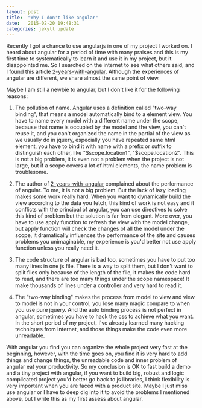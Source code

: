```yaml
---
layout: post
title:  "Why I don't like angular"
date:   2015-02-20 19:48:31
categories: jekyll update
---
```

Recently I got a chance to use angularjs in one of my project I worked on. I heard about angular for a period of time
with many praises and this is my first time to systematically to learn it and use it in my project, but it disappointed
me. So I searched on the internet to see what others said, and I found this article [2-years-with-angular]. Although the
experiences of angular are different, we share almost the same point of view.

Maybe I am still a newbie to angular, but I don't like it for the following reasons:

1) The pollution of name. Angular uses a definition called "two-way binding", that means a model automatically bind to
 a element view. You have to name every model with a different name under the scope, because that name is occupied by
the model and the view, you can't reuse it, and you can't organized the name in the partial of the view as we usually do
in jquery, especially you have repeated same html element, you have to bind it with name with a prefix or suffix to
distinguish each other, like "$scope.location1", "$scope.location2". This is not a big problem, it is even not a problem
when the project is not large, but if a scope covers a lot of html elements, the name problem is troublesome.

2) The author of [2-years-with-angular] complained about the performance of angular. To me, it is not a big problem. But
the lack of lazy loading makes some work really hard. When you want to dynamically build the view according to the data
you fetch, this kind of work is not easy and it conflicts with the principal of angular, you can use directives to solve
this kind of problem but the solution is far from elegant. More over, you have to use apply function to refresh the view
with the model change, but apply function will check the changes of all the model under the scope, it dramatically influences
the performance of the site and causes problems you unimaginable, my experience is you'd better not use apply function unless
you really need it.

3) The code structure of angular is bad too, sometimes you have to put too many lines in one js file. There is a way to
split them, but I don't want to split files only because of the length of the file, it makes the code hard to read, and
there are too many things under the scope namespace! It make thousands of lines under a controller and very hard to read
it.

4) The "two-way binding" makes the process from model to view and view to model is not in your control, you lose many
magic compare to when you use pure jquery. And the auto binding process is not perfect in angular, sometimes you have to
hack the css to achieve what you want. In the short period of my project, I've already learned many hacking techniques from
internet, and those things make the code even more unreadable.

With angular you find you can organize the whole project very fast at the beginning, however, with the time goes on, you
find it is very hard to add things and change things, the unreadable code and inner problem of angular eat your productivity.
So my conclusion is OK to fast build a demo and a tiny project with angular, if you want to build big, robust and logic
complicated project you'd better go back to js libraries, I think flexibility is very important when you are faced with
a product site. Maybe I just miss use angular or I have to deep dig into it to avoid the problems I mentioned above, but
I write this as my first assess about angular.

[2-years-with-angular]:    http://www.fse.guru/2-years-with-angular